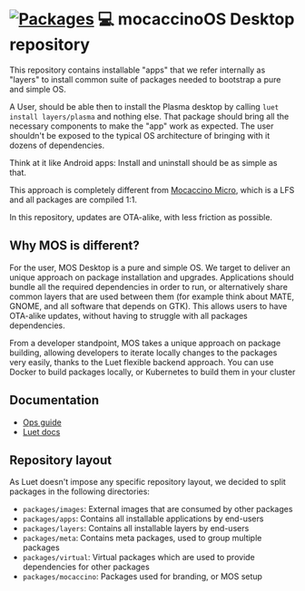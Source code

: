 # [![Packages](https://packages.mocaccino.org/badge/mocaccino-desktop.svg "List of packages")](https://packages.mocaccino.org/mocaccino-desktop) :computer: mocaccinoOS Desktop repository

This repository contains installable "apps" that we refer internally as "layers" to install common suite of packages needed to bootstrap a pure and simple OS.

A User, should be able then to install the Plasma desktop by calling `luet install layers/plasma` and nothing else. That package should bring all the necessary components to make the "app" work as expected. The user shouldn't be exposed to the typical OS architecture of bringing with it dozens of dependencies. 

Think at it like Android apps: Install and uninstall should be as simple as that.

This approach is completely different from [Mocaccino Micro](https://github.com/mocaccinoOS/mocaccino-micro), which is a LFS and all packages are compiled 1:1. 

In this repository, updates are OTA-alike, with less friction as possible.

## Why MOS is different?

For the user, MOS Desktop is a pure and simple OS. We target to deliver an unique approach on package installation and upgrades. Applications should bundle all the required dependencies in order to run, or alternatively share common layers that are used between them (for example think about MATE, GNOME, and all software that depends on GTK). This allows users to have OTA-alike updates, without having to struggle with all packages dependencies.

From a developer standpoint, MOS takes a unique approach on package building, allowing developers to iterate locally changes to the packages very easily, thanks to the Luet flexible backend approach. You can use Docker to build packages locally, or Kubernetes to build them in your cluster

## Documentation

- [Ops guide](https://www.mocaccino.org/docs/desktop/development/)
- [Luet docs](https://luet-lab.github.io/docs/)

## Repository layout

As Luet doesn't impose any specific repository layout, we decided to split packages in the following directories:

- `packages/images`: External images that are consumed by other packages
- `packages/apps`: Contains all installable applications by end-users
- `packages/layers`: Contains all installable layers by end-users
- `packages/meta`: Contains meta packages, used to group multiple packages
- `packages/virtual`: Virtual packages which are used to provide dependencies for other packages
- `packages/mocaccino`: Packages used for branding, or MOS setup
